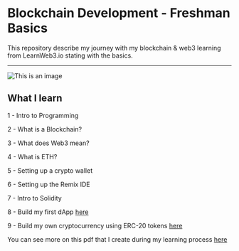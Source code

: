 # Blockchain Development - Freshman Basics
This repository describe my journey with my blockchain &amp; web3 learning from LearnWeb3.io stating with the basics.

---
![This is an image](https://i.imgur.com/M9uocHi.png)
## What I learn 
1 - Intro to Programming

2 - What is a Blockchain? 

3 - What does Web3 mean? 

4 - What is ETH?

5 - Setting up a crypto wallet

6 - Setting up the Remix IDE 

7 - Intro to Solidity 

8 - Build my first dApp <a href="https://github.com/hbfawaz112/blockchain-development/tree/main/First%20dApp">here</a>

9 - Build my own cryptocurrency using ERC-20 tokens <a href = "https://github.com/hbfawaz112/Blockchain-Development-Basics/tree/main/Building%20my%20own%20crypto">here</a>

You can see more on this pdf that I create during my learning process <a href="https://github.com/hbfawaz112/blockchain-development/blob/main/Web3-Freshman-Basics.pdf">here</a>


